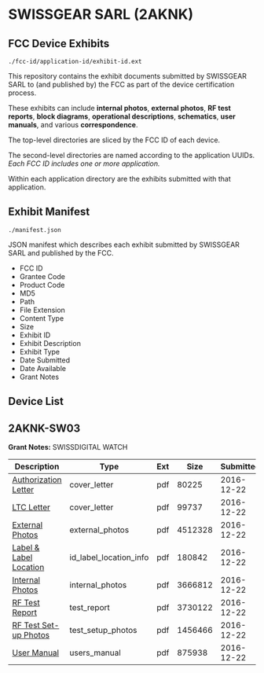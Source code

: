 # SWISSGEAR SARL (2AKNK)
## FCC Device Exhibits

```
./fcc-id/application-id/exhibit-id.ext
```

This repository contains the exhibit documents submitted by SWISSGEAR SARL to (and published by) the FCC as part of the device certification process.

These exhibits can include **internal photos**, **external photos**, **RF test reports**, **block diagrams**, **operational descriptions**, **schematics**, **user manuals**, and various **correspondence**.

The top-level directories are sliced by the FCC ID of each device.

The second-level directories are named according to the application UUIDs. *Each FCC ID includes one or more application.*

Within each application directory are the exhibits submitted with that application. 

## Exhibit Manifest

```
./manifest.json
```

JSON manifest which describes each exhibit submitted by SWISSGEAR SARL and published by the FCC.

- FCC ID
- Grantee Code
- Product Code
- MD5
- Path
- File Extension
- Content Type
- Size
- Exhibit ID
- Exhibit Description
- Exhibit Type
- Date Submitted
- Date Available
- Grant Notes

## Device List
## 2AKNK-SW03
**Grant Notes:** SWISSDIGITAL WATCH

| Description | Type | Ext | Size | Submitted | Available |
| ----------- | ---- | --- | ---- | --------- | --------- |
| [Authorization Letter](2AKNK-SW03/4c60f56f5cba286fd11fed6b0bfb2229/3236693.pdf) | cover_letter | pdf | 80225 | 2016-12-22 | 2016-12-22 |
| [LTC Letter](2AKNK-SW03/4c60f56f5cba286fd11fed6b0bfb2229/3236694.pdf) | cover_letter | pdf | 99737 | 2016-12-22 | 2016-12-22 |
| [External Photos](2AKNK-SW03/4c60f56f5cba286fd11fed6b0bfb2229/3236695.pdf) | external_photos | pdf | 4512328 | 2016-12-22 | 2016-12-22 |
| [Label & Label Location](2AKNK-SW03/4c60f56f5cba286fd11fed6b0bfb2229/3236696.pdf) | id_label_location_info | pdf | 180842 | 2016-12-22 | 2016-12-22 |
| [Internal Photos](2AKNK-SW03/4c60f56f5cba286fd11fed6b0bfb2229/3236697.pdf) | internal_photos | pdf | 3666812 | 2016-12-22 | 2016-12-22 |
| [RF Test Report](2AKNK-SW03/4c60f56f5cba286fd11fed6b0bfb2229/3236700.pdf) | test_report | pdf | 3730122 | 2016-12-22 | 2016-12-22 |
| [RF Test Set-up Photos](2AKNK-SW03/4c60f56f5cba286fd11fed6b0bfb2229/3236701.pdf) | test_setup_photos | pdf | 1456466 | 2016-12-22 | 2016-12-22 |
| [User Manual](2AKNK-SW03/4c60f56f5cba286fd11fed6b0bfb2229/3236702.pdf) | users_manual | pdf | 875938 | 2016-12-22 | 2016-12-22 |
